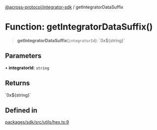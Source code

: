 [@across-protocol/integrator-sdk](../globals.md) / getIntegratorDataSuffix

# Function: getIntegratorDataSuffix()

> **getIntegratorDataSuffix**(`integratorId`): \`0x$\{string\}\`

## Parameters

• **integratorId**: `string`

## Returns

\`0x$\{string\}\`

## Defined in

[packages/sdk/src/utils/hex.ts:9](https://github.com/across-protocol/toolkit/blob/eee89a253938d54aa640eb34f40c2d714b9d031f/packages/sdk/src/utils/hex.ts#L9)
